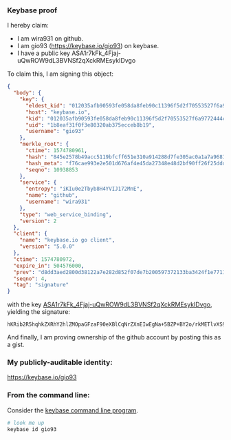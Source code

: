 ### Keybase proof

I hereby claim:

  * I am wira931 on github.
  * I am gio93 (https://keybase.io/gio93) on keybase.
  * I have a public key ASA1r7kFk_4Fjaj-uQwROW9dL3BVNSf2qXckRMEsykIDvgo

To claim this, I am signing this object:

```json
{
  "body": {
    "key": {
      "eldest_kid": "012035afb90593fe058da8feb90c11396f5d2f70553527f6a9772444c12cca4203be0a",
      "host": "keybase.io",
      "kid": "012035afb90593fe058da8feb90c11396f5d2f70553527f6a9772444c12cca4203be0a",
      "uid": "1b8eaf31f0f3e80320ab375ecceb8b19",
      "username": "gio93"
    },
    "merkle_root": {
      "ctime": 1574780961,
      "hash": "845e2578b49acc5119bfcff651e310a914288d7fe305ac0a1a7a96819b2a7b985db13f35280b7da3df0a13f55d78818dc57a71b7439717fb85528091c7a3bbea",
      "hash_meta": "f76cae993e2e501d676af4e45da27348e48d2bf90ff26f25ddd84990c1aba297",
      "seqno": 10938853
    },
    "service": {
      "entropy": "iKIu0e2Tbyb8H4YVIJ172MnE",
      "name": "github",
      "username": "wira931"
    },
    "type": "web_service_binding",
    "version": 2
  },
  "client": {
    "name": "keybase.io go client",
    "version": "5.0.0"
  },
  "ctime": 1574780972,
  "expire_in": 504576000,
  "prev": "d8dd3aed2800d38122a7e282d852f07de7b200597372133ba3424f1e7711d942",
  "seqno": 4,
  "tag": "signature"
}
```

with the key [ASA1r7kFk_4Fjaj-uQwROW9dL3BVNSf2qXckRMEsykIDvgo](https://keybase.io/gio93), yielding the signature:

```
hKRib2R5hqhkZXRhY2hlZMOpaGFzaF90eXBlCqNrZXnEIwEgNa+5BZP+BY2o/rkMETlvXS9wVTUn9ql3JETBLMpCA74Kp3BheWxvYWTESpcCBMQg2N067SgA04Eip+KC2FLwfeeyAFlzchM7o0JPHncR2ULEIPnc8QDaTxQ5XYjJ64HkhS3AMkTcRcTyNdb8HZV3iKAEAgHCo3NpZ8RAmWfXhkdTwcopcQZk9HE9IVgAnYbyYes8mVpSWt+nMtk6rjlILZCeqjuyUMBQxg6oG5n27bvJQLRsL0LTcQmxCahzaWdfdHlwZSCkaGFzaIKkdHlwZQildmFsdWXEIP4JW8m0y9Pa0yAldeLDRTVPBJy0Gu5OF/n3dv/vIluIo3RhZ80CAqd2ZXJzaW9uAQ==

```

And finally, I am proving ownership of the github account by posting this as a gist.

### My publicly-auditable identity:

https://keybase.io/gio93

### From the command line:

Consider the [keybase command line program](https://keybase.io/download).

```bash
# look me up
keybase id gio93
```
